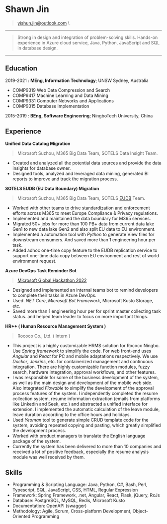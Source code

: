Shawn Jin
============

> <yishun.jin@outlook.com> \

----

> Strong in design and integration of problem-solving skills. 
> Hands-on experience in Azure cloud service, Java, Python, JavaScript and SQL in database design.

----

Education
---------

2019-2021
:   **MEng, Information Technology**; UNSW Sydney, Australia

  - COMP9319 Web Data Compression and Search
  - COMP9417 Machine Learning and Data Mining
  - COMP9331 Computer Networks and Applications
  - COMP9315 Database Implementation

2015-2019
:   **BEng, Software Engineering**; NingboTech University, China

Experience
----------

**Unified Data Catalog Migration**

> Microsoft Suzhou, M365 Big Data Team, SOTELS Data Insight Team.

- Created and analyzed all the potential data sources and provide the data insights for database owner.
- Designed tools, analyzed and leveraged data mining, generated BI reports to improve and track the migration process.

**SOTELS EUDB (EU Data Boundary) Migration**

> Microsoft Suzhou, M365 Big Data Team, SOTELS [EUDB](https://www.microsoft.com/en-us/trust-center/privacy/european-data-boundary-eudb) Team.

- Worked with other teams to drive standardization and enforcement efforts across M365 to meet Europe Compliance & Privacy regulations.
- Implemented and maintained the data boundary for M365 services.
- Migrated 50+ jobs for more than 100 PB+ data from current data lake Gen1 to new data lake Gen2 and also split EU data to EU environment.
- Implemented a automation tool with *Python* to generate View files for downstream consumers. And saved more than 1 engineering hour per task.
- Added adhoc one-time copy feature to the EUDB replication service to support one-time data copy between EU environment and rest of world environment request.

**Azure DevOps Task Reminder Bot**

> [Microsoft Global Hackathon 2022](https://www.credly.com/badges/0a38f67f-44fb-4788-84ff-878430066bc8/linked_in_profile)

- Designed and implemented an internal teams bot to remind developers to complete their tasks in Azure DevOps.
- Used *.NET Core*, *Microsoft Bot Framework*, Microsoft Kusto Storage, etc.
- Saved more than 1 engineering hour per for sprint master collecting task status. and helped team leader to focus on more important things.

**HR++ ( Human Resource Management System )**

> Rococo Co., Ltd. ( Intern )

- This project is a highly customizable HRMS solution for Rococo Ningbo. Use *Spring framework* to simplify the code. For web front-end uses *Angular* and *React* for PC and mobile adaptations respectively. We use *Docker*, *Jenkins*, etc. for containerized management and continuous integration. There are highly customizable function modules, fuzzy search, hardware integration, approval workflows, and other features.
- I was responsible for some of the business development of the system, as well as the main design and development of the mobile web side. Also integrated *Flowable* to simplify the development of the approval process features of the system. I independently completed the resume collection system, resume information extraction (emails from platforms like Linkedin and Seek, etc.) and abstracted a unified interface for extension. I implemented the automatic calculation of the leave module, leave duration according to the office hours and holidays.
- Used *Yeoman* tool to generate simple CRUD template code for the system, avoiding repeated copying and pasting, which greatly simplified the development process.
- Worked with product managers to translate the English language package of the system.
- Currently the system has been delivered to more than 10 companies and received a lot of positive feedback, especially the resume analysis module was well received by them.

Skills
---------

- Programming & Scripting Language: Java, Python, C#, Bash, Perl, Typescript, SQL, JavaScript, CSS, HTML, Regular Expression
- Framework: Spring Framework, .net, Angular, React, Flask, jQuery, RxJs
- Database: PostgreSQL, MySQL, Redis, Microsoft Kusto
- Documentation: OpenAPI (swagger)
- Methodology: Agile, Scrum, Cross-platform Development, Object-Oriented Programming

